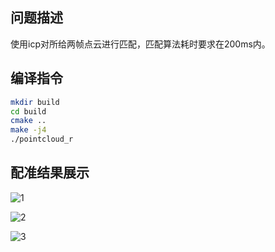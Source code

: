 

## 问题描述

使用icp对所给两帧点云进行匹配，匹配算法耗时要求在200ms内。



## 编译指令

```bash
mkdir build
cd build
cmake ..
make -j4
./pointcloud_r
```



## 配准结果展示

![1](D:\Wattman_Test\The_1st\img\1.png)

![2](D:\Wattman_Test\The_1st\img\2.png)

![3](D:\Wattman_Test\The_1st\img\3.png)
